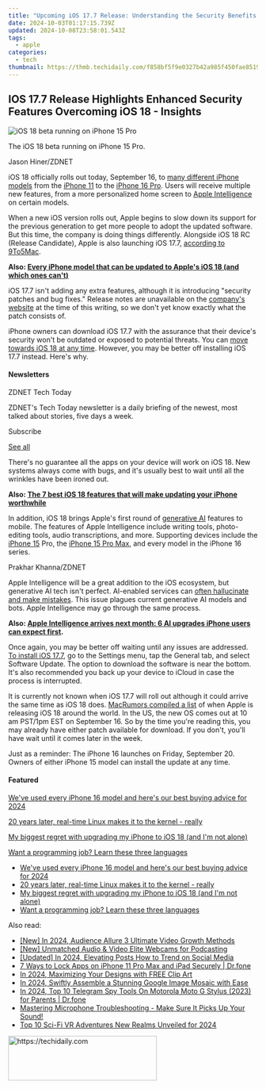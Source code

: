 ```yaml
---
title: "Upcoming iOS 17.7 Release: Understanding the Security Benefits Over iOS 18 on ZDNet"
date: 2024-10-03T01:17:15.739Z
updated: 2024-10-08T23:58:01.543Z
tags:
  - apple
categories:
  - tech
thumbnail: https://thmb.techidaily.com/f858bf5f9e0327b42a985f450fae85190a7aad26feb7ee5b800247a93a2f3bb0.png
---
```


## IOS 17.7 Release Highlights Enhanced Security Features Overcoming iOS 18 - Insights

![iOS 18 beta running on iPhone 15 Pro](https://www.zdnet.com/a/img/resize/fe9a6489866d194022d6674ad0f85677e0ac8051/2024/07/16/050e8d17-c7b8-4c0e-878b-ac038b116360/ios-18-on-iphone-15-pro.jpg?auto=webp&width=1280)

The iOS 18 beta running on iPhone 15 Pro.

Jason Hiner/ZDNET

iOS 18 officially rolls out today, September 16, to [many different iPhone models](https://www.zdnet.com/article/every-iphone-model-that-will-be-updated-to-apples-ios-18-and-which-ones-wont/) from the [iPhone 11](https://www.zdnet.com/product/apple-iphone-11/) to the [iPhone 16 Pro](https://www.zdnet.com/article/i-went-hands-on-with-iphone-16-pro-my-3-favorite-features-of-apples-pocket-supercomputer/). Users will receive multiple new features, from a more personalized home screen to [Apple Intelligence](https://www.zdnet.com/article/apple-intelligence-arrives-next-month-6-ai-upgrades-iphone-users-can-expect-first/) on certain models. 

When a new iOS version rolls out, Apple begins to slow down its support for the previous generation to get more people to adopt the updated software. But this time, the company is doing things differently. Alongside iOS 18 RC (Release Candidate), Apple is also launching iOS 17.7, [according to 9To5Mac](https://9to5mac.com/2024/09/10/stay-on-ios-17-security-patches/).

**Also: [Every iPhone model that can be updated to Apple's iOS 18 (and which ones can't)](https://www.zdnet.com/article/every-iphone-model-that-can-be-updated-to-apples-ios-18-and-which-ones-cant/)**

iOS 17.7 isn't adding any extra features, although it is introducing "security patches and bug fixes." Release notes are unavailable on the [company's website](https://support.apple.com/en-us/100100) at the time of this writing, so we don't yet know exactly what the patch consists of.

iPhone owners can download iOS 17.7 with the assurance that their device's security won't be outdated or exposed to potential threats. You can [move towards iOS 18 at any time](https://www.zdnet.com/article/every-iphone-model-that-will-be-updated-to-apples-ios-18-and-which-ones-wont/). However, you may be better off installing iOS 17.7 instead. Here's why.

#### Newsletters

ZDNET Tech Today

ZDNET's Tech Today newsletter is a daily briefing of the newest, most talked about stories, five days a week.

 Subscribe

[See all](https://www.zdnet.com/newsletters/)

There's no guarantee all the apps on your device will work on iOS 18\. New systems always come with bugs, and it's usually best to wait until all the wrinkles have been ironed out. 

**Also: [The 7 best iOS 18 features that will make updating your iPhone worthwhile](https://www.zdnet.com/article/the-7-best-ios-18-features-that-will-make-updating-your-iphone-worthwhile/)**

In addition, iOS 18 brings Apple's first round of [generative AI](https://www.zdnet.com/article/what-is-generative-ai-and-why-is-it-so-popular-heres-everything-you-need-to-know/) features to mobile. The features of Apple Intelligence include writing tools, photo-editing tools, audio transcriptions, and more. Supporting devices include the [iPhone 15](https://www.zdnet.com/article/iphone-15-plus-review/) Pro, the [iPhone 15 Pro Max](https://www.zdnet.com/article/iphone-15-pro-max-50-photos-that-show-what-the-new-camera-system-can-do/), and every model in the iPhone 16 series.

Prakhar Khanna/ZDNET

Apple Intelligence will be a great addition to the iOS ecosystem, but generative AI tech isn't perfect. AI-enabled services can [often hallucinate and make mistakes](https://www.zdnet.com/article/openai-proposes-a-second-neural-net-to-catch-chatgpts-code-mistakes/). This issue plagues current generative AI models and bots. Apple Intelligence may go through the same process.

**Also: [Apple Intelligence arrives next month: 6 AI upgrades iPhone users can expect first](https://www.zdnet.com/article/apple-intelligence-arrives-next-month-6-ai-upgrades-iphone-users-can-expect-first/).**

Once again, you may be better off waiting until any issues are addressed. [To install iOS 17.7](https://support.apple.com/en-us/118575), go to the Settings menu, tap the General tab, and select Software Update. The option to download the software is near the bottom. It's also recommended you back up your device to iCloud in case the process is interrupted.

It is currently not known when iOS 17.7 will roll out although it could arrive the same time as iOS 18 does. [MacRumors compiled a list](https://www.macrumors.com/2024/09/16/ios-18-release-date-every-time-zone/) of when Apple is releasing iOS 18 around the world. In the US, the new OS comes out at 10 am PST/1pm EST on September 16\. So by the time you're reading this, you may already have either patch available for download. If you don't, you'll have wait until it comes later in the week.

Just as a reminder: The iPhone 16 launches on Friday, September 20\. Owners of either iPhone 15 model can install the update at any time. 

#### Featured

[We've used every iPhone 16 model and here's our best buying advice for 2024](https://www.zdnet.com/article/iphone-16-pro-max-buying-advice-2024/ "We've used every iPhone 16 model and here's our best buying advice for 2024")

[20 years later, real-time Linux makes it to the kernel - really](https://www.zdnet.com/article/20-years-later-real-time-linux-makes-it-to-the-kernel-really/ "20 years later, real-time Linux makes it to the kernel - really")

[My biggest regret with upgrading my iPhone to iOS 18 (and I'm not alone)](https://www.zdnet.com/article/my-biggest-regret-with-upgrading-my-iphone-to-ios-18-and-im-not-alone/ "My biggest regret with upgrading my iPhone to iOS 18 (and I'm not alone)")

[Want a programming job? Learn these three languages](https://www.zdnet.com/article/want-a-programming-job-learn-these-three-languages/ "Want a programming job? Learn these three languages")

* [We've used every iPhone 16 model and here's our best buying advice for 2024](https://www.zdnet.com/article/iphone-16-pro-max-buying-advice-2024/ "We've used every iPhone 16 model and here's our best buying advice for 2024")
* [20 years later, real-time Linux makes it to the kernel - really](https://www.zdnet.com/article/20-years-later-real-time-linux-makes-it-to-the-kernel-really/ "20 years later, real-time Linux makes it to the kernel - really")
* [My biggest regret with upgrading my iPhone to iOS 18 (and I'm not alone)](https://www.zdnet.com/article/my-biggest-regret-with-upgrading-my-iphone-to-ios-18-and-im-not-alone/ "My biggest regret with upgrading my iPhone to iOS 18 (and I'm not alone)")
* [Want a programming job? Learn these three languages](https://www.zdnet.com/article/want-a-programming-job-learn-these-three-languages/ "Want a programming job? Learn these three languages")

<ins class="adsbygoogle"
     style="display:block"
     data-ad-format="autorelaxed"
     data-ad-client="ca-pub-7571918770474297"
     data-ad-slot="1223367746"></ins>

<ins class="adsbygoogle"
     style="display:block"
     data-ad-client="ca-pub-7571918770474297"
     data-ad-slot="8358498916"
     data-ad-format="auto"
     data-full-width-responsive="true"></ins>

<span class="atpl-alsoreadstyle">Also read:</span>
<div><ul>
<li><a href="https://facebook-video-footage.techidaily.com/new-in-2024-audience-allure-3-ultimate-video-growth-methods/"><u>[New] In 2024, Audience Allure 3 Ultimate Video Growth Methods</u></a></li>
<li><a href="https://some-tips.techidaily.com/new-unmatched-audio-and-video-elite-webcams-for-podcasting/"><u>[New] Unmatched Audio & Video Elite Webcams for Podcasting</u></a></li>
<li><a href="https://facebook-videos.techidaily.com/updated-in-2024-elevating-posts-how-to-trend-on-social-media/"><u>[Updated] In 2024, Elevating Posts How to Trend on Social Media</u></a></li>
<li><a href="https://iphone-unlock.techidaily.com/7-ways-to-lock-apps-on-iphone-11-pro-max-and-ipad-securely-drfone-by-drfone-ios/"><u>7 Ways to Lock Apps on iPhone 11 Pro Max and iPad Securely | Dr.fone</u></a></li>
<li><a href="https://some-tips.techidaily.com/in-2024-maximizing-your-designs-with-free-clip-art/"><u>In 2024, Maximizing Your Designs with FREE Clip Art</u></a></li>
<li><a href="https://some-tips.techidaily.com/in-2024-swiftly-assemble-a-stunning-google-image-mosaic-with-ease/"><u>In 2024, Swiftly Assemble a Stunning Google Image Mosaic with Ease</u></a></li>
<li><a href="https://android-location-track.techidaily.com/in-2024-top-10-telegram-spy-tools-on-motorola-moto-g-stylus-2023-for-parents-drfone-by-drfone-virtual-android/"><u>In 2024, Top 10 Telegram Spy Tools On Motorola Moto G Stylus (2023) for Parents | Dr.fone</u></a></li>
<li><a href="https://sound-issues.techidaily.com/1723016879935-mastering-microphone-troubleshooting-make-sure-it-picks-up-your-sound/"><u>Mastering Microphone Troubleshooting - Make Sure It Picks Up Your Sound!</u></a></li>
<li><a href="https://some-tips.techidaily.com/top-10-sci-fi-vr-adventures-new-realms-unveiled-for-2024/"><u>Top 10 Sci-Fi VR Adventures New Realms Unveiled for 2024</u></a></li>
</ul></div>

<!-- affiliate ads begin -->
<a href="https://aligracehair.sjv.io/c/5597632/2006955/19272" target="_top" id="2006955">
  <img src="//a.impactradius-go.com/display-ad/19272-2006955" border="0" alt="https://techidaily.com" width="300" height="90"/>
</a>
<img height="0" width="0" src="https://aligracehair.sjv.io/i/5597632/2006955/19272" style="position:absolute;visibility:hidden;" border="0" />
<!-- affiliate ads end -->

